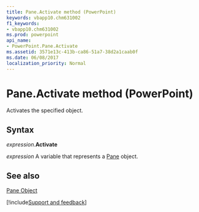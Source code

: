 ```yaml
---
title: Pane.Activate method (PowerPoint)
keywords: vbapp10.chm631002
f1_keywords:
- vbapp10.chm631002
ms.prod: powerpoint
api_name:
- PowerPoint.Pane.Activate
ms.assetid: 3571e13c-413b-ca86-51a7-38d2a1caab0f
ms.date: 06/08/2017
localization_priority: Normal
---
```



# Pane.Activate method (PowerPoint)

Activates the specified object.


## Syntax

_expression_.**Activate**

_expression_ A variable that represents a [Pane](PowerPoint.Pane.md) object.


## See also


[Pane Object](PowerPoint.Pane.md)

[!include[Support and feedback](~/includes/feedback-boilerplate.md)]